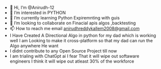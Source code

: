 - 👋 Hi, I’m @Anirudh-12
- 👀 I’m interested in PYTHON 
- 🌱 I’m currently learning Python Expiremnting with guis
- 💞️ I’m looking to collaborate on Finacial apis algos ,backtesting 
- 📫 How to reach me email anirudhreddykallem2008@gmail.com
- I Have Created A Directional Algo in python for my dad which is working well I am Looking to make it cross-platform so that my dad can  run the Algo anywhere He want
- I didnt contribute to any Open Source Project till now
- I am trialing with ChatGpt ai I fear That it will wipe out softaware engineers I think it will wipe out atleast 30% of the workforce

<!---
Anirudh-12/Anirudh-12 is a ✨ special ✨ repository because its `README.md` (this file) appears on your GitHub profile.
You can click the Preview link to take a look at your changes.
--->
